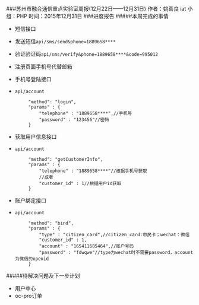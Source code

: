 ###苏州市融合通信重点实验室周报(12月22日——12月31日)
	作者：姚善良 iat                   小组：PHP                        时间：2015年12月31日
###进度报告
#####本周完成的事情
* 短信接口
 * 发送短信`api/sms/send&phone=1889658****`
 * 验证验证码`api/sms/verify&phone=1889658****&code=995012`

* 注册页面手机号代替邮箱

* 手机号登陆接口
 * `api/account`

			"method": "login",
        	"params" : {
        	    "telephone" : "1889658****",//手机号
        	    "password" : "123456"//密码
        	}

* 获取用户信息接口
 * `api/account`

			"method": "getCustomerInfo",
        	"params" : {
            	"telephone" : "1889658****"//根据手机号获取
            	//或者
            	"customer_id" : 1//根据用户id获取
        	}

* 账户绑定接口
 * `api/account`

			"method": "bind",
        	"params" : {
           		"type" : "citizen_card",//citizen_card:市民卡；wechat：微信
            	"customer_id" : 1,
            	"account" : "165411685464",//账户号码
            	"password" : "fdwqwe"//type为wechat时不需要password，account为微信的openid
        	}

#####待解决问题及下一步计划
* 用户中心
* oc-pro订单


